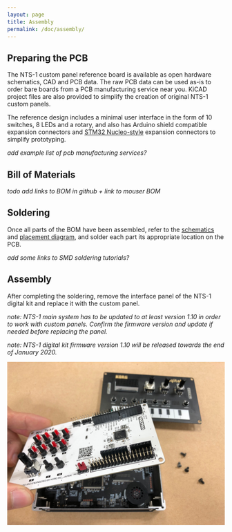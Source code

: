 ```yaml
---
layout: page
title: Assembly
permalink: /doc/assembly/
---
```


## Preparing the PCB

The NTS-1 custom panel reference board is available as open hardware schematics, CAD and PCB data. The raw PCB data can be used as-is to order bare boards from a PCB manufacturing service near you. KiCAD project files are also provided to simplify the creation of original NTS-1 custom panels.

The reference design includes a minimal user interface in the form of 10 switches, 8 LEDs and a rotary, and also has Arduino shield compatible expansion connectors and [STM32 Nucleo-style](https://www.st.com/en/evaluation-tools/stm32-nucleo-boards.html) expansion connectors to simplify prototyping. 

_add example list of pcb manufacturing services?_

## Bill of Materials

_todo add links to BOM in github + link to mouser BOM_

## Soldering

Once all parts of the BOM have been assembled, refer to the [schematics]() and [placement diagram](), and solder each part its appropriate location on the PCB.

_add some links to SMD soldering tutorials?_

## Assembly

After completing the soldering, remove the interface panel of the NTS-1 digital kit and replace it with the custom panel.

_note: NTS-1 main system has to be updated to at least version 1.10 in order to work with custom panels. Confirm the firmware version and update if needed before replacing the panel._

_note: NTS-1 digital kit firmware version 1.10 will be released towards the end of January 2020._

![Replacing the NTS-1 digital kit's Panel](/assets/NTS-1_ref_cp_revb_replace.jpg)


<!-- ### Play and modify -->

<!-- Now the custom panel works as a unique instrument. The template board works as follows if you upload the demo 1. -->

<!-- * Switch 1-8: -->
<!--  enable or disable the note for the internal sequencer -->
<!-- * Switch 9: -->
<!--  Play/Stop for the internal sequencer -->
<!-- * Switch 10: -->
<!--  Shift function. -->
<!-- * VR A: -->
<!--  changes the shape parameter of internal synth(set as waves; template user oscillator). And it has multiple functions accompanies with other interfaces. -->
 
<!--  +Step1-8(Switch 1-8): change the pitch of each step -->
<!--  +Shift(Switch 10): change the tempo. -->

<!-- We development team tried to make some gears, as examples of use case of this custom panel format. Please refer to them and make your own instruments. -->

<!-- movie -->
